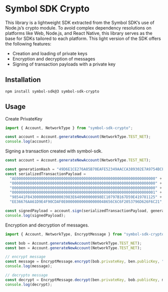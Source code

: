 # Symbol SDK Crypto

This library is a lightweight SDK extracted from the Symbol SDK’s use of Node.js’s crypto module. To avoid complex dependency resolutions on platforms like Web, Node.js, and React Native, this library serves as the base for SDKs tailored to each platform. This light version of the SDK offers the following features:

- Creation and loading of private keys
- Encryption and decryption of messages
- Signing of transaction payloads with a private key

## Installation

```shell
npm install symbol-sdk@3 symbol-sdk-crypto
```

## Usage

Create PrivateKey

```ts
import { Account, NetworkType } from "symbol-sdk-crypto";

const account = Account.generateNewAccount(NetworkType.TEST_NET);
console.log(account);
```

Signing a transaction created with symbol-sdk.

```ts
const account = Account.generateNewAccount(NetworkType.TEST_NET);

const generationHash = "49D6E1CE276A85B70EAFE52349AACCA389302E7A9754BCF1221E79494FC665A4";
const serializedTransactionPayload =
  "AE00000000000000000000000000000000000000000000000000000000000000" +
  "0000000000000000000000000000000000000000000000000000000000000000" +
  "0000000000000000000000000000000000000000000000000000000000000000" +
  "0000000000000000000000000000000000000000000000000000000000000001" +
  "985441F84300000000000003983E640900000098EC10797B167D59E419781125" +
  "EE36676AA61D9E4F90CDAF0E000000000000000048656C6C6F2053796D626F6C21";

const signedPayload = account.sign(serializedTransactionPayload, generationHash);
console.log(signedPayload);
```

Encryption and decryption of messages.

```ts
import { Account, NetworkType, EncryptMessage } from "symbol-sdk-crypto";

const bob = Account.generateNewAccount(NetworkType.TEST_NET);
const ben = Account.generateNewAccount(NetworkType.TEST_NET);

// encrypt message
const message = EncryptMessage.encrypt(bob.privateKey, ben.publicKey, "hello");
console.log(message);

// decrypto message
const decrypt = EncryptMessage.decrypt(ben.privateKey, bob.publicKey, message);
console.log(decrypt);
```

